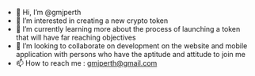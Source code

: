 - 👋 Hi, I’m @gmjperth
- 👀 I’m interested in creating a new crypto token
- 🌱 I’m currently learning more about the process of launching a token that will have far reaching objectives
- 💞️ I’m looking to collaborate on development on the website and mobile application with persons who have the aptitude and attitude to join me
- 📫 How to reach me : gmjperth@gmail.com
